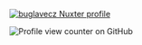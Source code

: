 [![buglavecz Nuxter profile](https://nuxters.nuxt.com/card/buglavecz/og.png?T=123)](https://nuxters.nuxt.com/buglavecz)

![Profile view counter on GitHub](https://komarev.com/ghpvc/?username=buglavecz)
